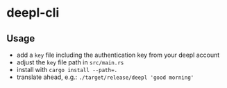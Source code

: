 # deepl-cli

## Usage

- add a `key` file including the authentication key from your deepl account
- adjust the `key` file path in `src/main.rs`
- install with `cargo install --path=.`
- translate ahead, e.g.: `./target/release/deepl 'good morning'`

